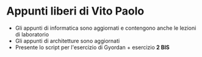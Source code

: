 # Appunti liberi di Vito Paolo
* Gli appunti di informatica sono aggiornati e contengono anche le lezioni di laboratorio
* Gli appunti di architetture sono aggiornati
* Presente lo script per l'esercizio di Gyordan + esercizio **2 BIS**
